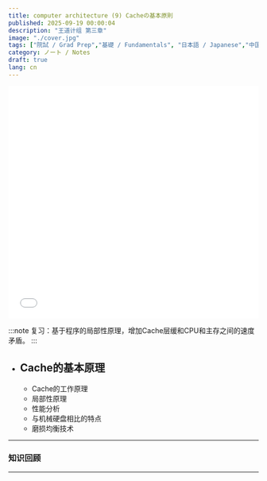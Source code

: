 ```yaml
---
title: computer architecture (9) Cacheの基本原則
published: 2025-09-19 00:00:04
description: "王道计组 第三章"
image: "./cover.jpg"
tags: ["院試 / Grad Prep","基礎 / Fundamentals", "日本語 / Japanese","中国語 / Chinese"]
category: ノート / Notes
draft: true
lang: cn
---
```

<iframe width="100%" height="468" src="//player.bilibili.com/player.html?isOutside=true&aid=995248168&bvid=BV1ps4y1d73V&cid=1100443254&p=42"  crolling="no" border="0" frameborder="no" framespacing="0" allowfullscreen="true"></iframe>

:::note
复习：基于程序的局部性原理，增加Cache层缓和CPU和主存之间的速度矛盾。
:::

- ## Cache的基本原理
    - Cache的工作原理
    - 局部性原理
    - 性能分析
    - 与机械硬盘相比的特点
    - 磨损均衡技术


---

###  知识回顾

---
